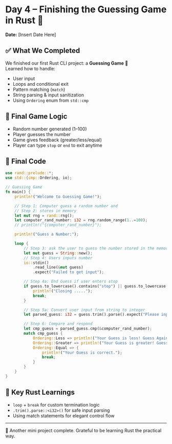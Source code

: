 # Day 4 – Finishing the Guessing Game in Rust 🦀

**Date:** [Insert Date Here]

## ✅ What We Completed

We finished our first Rust CLI project: a **Guessing Game** 🎉  
Learned how to handle:
- User input
- Loops and conditional exit
- Pattern matching (`match`)
- String parsing & input sanitization
- Using `Ordering` enum from `std::cmp`

## 🔁 Final Game Logic

- Random number generated (1–100)
- Player guesses the number
- Game gives feedback (greater/less/equal)
- Player can type `stop` or `end` to exit anytime

## 🧪 Final Code

```rust
use rand::prelude::*;
use std::{cmp::Ordering, io};

// Guessing Game
fn main() {
    println!("Welcome to Guessing Game!");

    // Step 1: Computer guess a random number and
    // Step 2: stores in memory
    let mut rng = rand::rng();
    let computer_rand_number: i32 = rng.random_range(1..=100);
    // println!("{computer_rand_number}");

    println!("Guess a Number:");

    loop {
        // Step 3: ask the user to guess the number stored in the memory
        let mut guess = String::new();
        // Step 4: Users inputs number
        io::stdin()
            .read_line(&mut guess)
            .expect("Failed to get input");

        // Step 4a: End Guess if user enters stop
        if guess.to_lowercase().contains("stop") || guess.to_lowercase().contains("end") {
            println!("Closing .....");
            break;
        }

        // Step 5a: Convert user input from string to integer
        let parsed_guess: i32 = guess.trim().parse().expect("Please input a real number!");

        // Step 6: Compare and respond
        let cmp_guess = parsed_guess.cmp(&computer_rand_number);
        match cmp_guess {
            Ordering::Less => println!("Your Guess is less! Guess Again"),
            Ordering::Greater => println!("Your Guess is greater! Guess Again"),
            Ordering::Equal => {
                println!("Your Guess is correct.");
                break;
            }
        }
    }
}

```

## 🧠 Key Rust Learnings

- `loop` + `break` for custom termination logic
- `.trim().parse::<i32>()` for safe input parsing
- Using match statements for elegant control flow

---

📌 Another mini project complete. Grateful to be learning Rust the practical way.